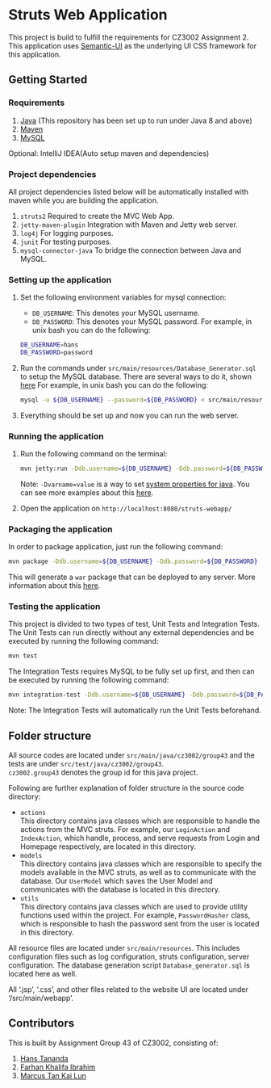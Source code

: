 # Struts Web Application 
This project is build to fulfill the requirements for CZ3002 Assignment 2. 
This application uses [Semantic-UI](https://semantic-ui.com/introduction/getting-started.html) as the underlying UI CSS framework for this application. 

## Getting Started 

### Requirements 
1. [Java](https://www.java.com/en/download/) (This repository has been set up to run under Java 8 and above)
2. [Maven](https://maven.apache.org/install.html) 
3. [MySQL](https://dev.mysql.com/downloads/)

Optional: IntelliJ IDEA(Auto setup maven and dependencies)

### Project dependencies 
All project dependencies listed below will be automatically installed with maven while you are building the application. 
1.  `struts2` Required to create the MVC Web App.
2.  `jetty-maven-plugin` Integration with Maven and Jetty web server.
3.  `log4j` For logging purposes.
4.  `junit` For testing purposes. 
5.  `mysql-connector-java` To bridge the connection between Java and MySQL.

### Setting up the application 
1.  Set the following environment variables for mysql connection:
    *   `DB_USERNAME`: This denotes your MySQL username. 
    *   `DB_PASSWORD`: This denotes your MySQL password.
    For example, in unix bash you can do the following:
    ```bash
    DB_USERNAME=hans
    DB_PASSWORD=password
    ```

2.  Run the commands under `src/main/resources/Database_Generator.sql` 
    to setup the MySQL database. There are several ways to do it, shown [here](https://stackoverflow.com/questions/8940230/how-to-run-sql-script-in-mysql)
    For example, in unix bash you can do the following:
    ```bash 
    mysql -u ${DB_USERNAME} --password=${DB_PASSWORD} < src/main/resources/Database_Generator.sql 
    ```

3.  Everything should be set up and now you can run the web server. 

### Running the application 

1.  Run the following command on the terminal: 
    ```bash
    mvn jetty:run -Ddb.username=${DB_USERNAME} -Ddb.password=${DB_PASSWORD}
    ```
    Note: `-Dvarname=value` is a way to set [system properties for java](https://docs.oracle.com/javase/tutorial/essential/environment/sysprop.html).
    You can see more examples about this [here](https://stackoverflow.com/questions/5189914/setting-system-property).

2.  Open the application on `http://localhost:8080/struts-webapp/`

### Packaging the application 

In order to package application, just run the following command: 
```bash
mvn package -Ddb.username=${DB_USERNAME} -Ddb.password=${DB_PASSWORD}
```
This will generate a `war` package that can be deployed to any server. More information about this [here](https://www.baeldung.com/tomcat-deploy-war).

### Testing the application 
This project is divided to two types of test, Unit Tests and Integration Tests. 
The Unit Tests can run directly without any external dependencies and be executed by running the following command: 
```bash
mvn test
```
The Integration Tests requires MySQL to be fully set up first, and then can be executed by running the following command: 
```bash
mvn integration-test -Ddb.username=${DB_USERNAME} -Ddb.password=${DB_PASSWORD}
```
Note: The Integration Tests will automatically run the Unit Tests beforehand. 

## Folder structure 

All source codes are located under `src/main/java/cz3002/group43` and the tests are under `src/test/java/cz3002/group43`.  
`cz3002.group43` denotes the group id for this java project. 

Following are further explanation of folder structure in the source code directory: 
*   `actions`  
    This directory contains java classes which are responsible to handle the actions from the MVC struts. For example, our `LoginAction` and `IndexAction`, which handle, process, and serve requests from Login and Homepage respectively, are located in this directory.
*   `models`  
    This directory contains java classes which are responsible to specify the models available in the MVC struts, as well as to communicate with the database. Our `UserModel` which saves the User Model and communicates with the database  is located in this directory. 
*   `utils`  
    This directory contains java classes which are used to provide utility functions used within the project. For example, `PasswordHasher` class, which is responsible to hash the password sent from the user is located in this directory. 

All resource files are located under `src/main/resources`. This includes configuration files such as log configuration, struts configuration, server configuration. The database generation script `Database_generator.sql` is located here as well.

All ‘.jsp’, ‘.css’, and other files related to the website UI are located under ‘/src/main/webapp’. 

## Contributors 
This is built by Assignment Group 43 of CZ3002, consisting of: 
1. [Hans Tananda](https://github.com/hanstananda)
2. [Farhan Khalifa Ibrahim](https://github.com/farhan-khalifa-ibrahim)
3. [Marcus Tan Kai Lun](https://github.com/marcustkl)

